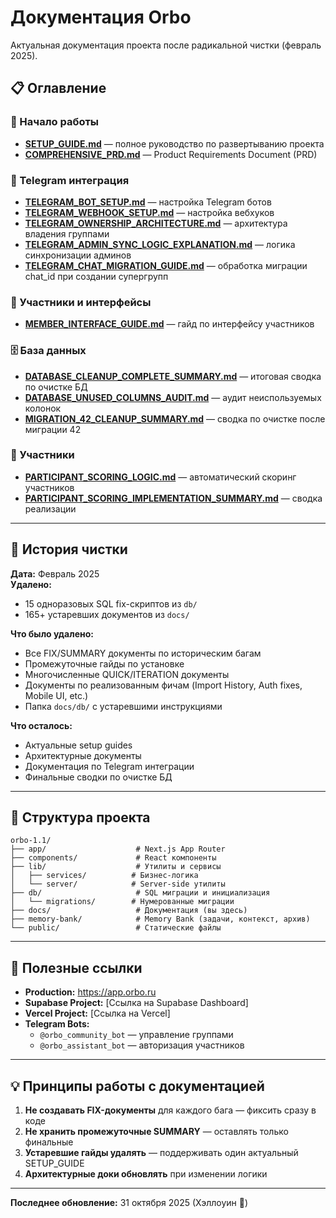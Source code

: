 # Документация Orbo

Актуальная документация проекта после радикальной чистки (февраль 2025).

## 📋 Оглавление

### 🚀 Начало работы
- **[SETUP_GUIDE.md](./SETUP_GUIDE.md)** — полное руководство по развертыванию проекта
- **[COMPREHENSIVE_PRD.md](./COMPREHENSIVE_PRD.md)** — Product Requirements Document (PRD)

### 🤖 Telegram интеграция
- **[TELEGRAM_BOT_SETUP.md](./TELEGRAM_BOT_SETUP.md)** — настройка Telegram ботов
- **[TELEGRAM_WEBHOOK_SETUP.md](./TELEGRAM_WEBHOOK_SETUP.md)** — настройка вебхуков
- **[TELEGRAM_OWNERSHIP_ARCHITECTURE.md](./TELEGRAM_OWNERSHIP_ARCHITECTURE.md)** — архитектура владения группами
- **[TELEGRAM_ADMIN_SYNC_LOGIC_EXPLANATION.md](./TELEGRAM_ADMIN_SYNC_LOGIC_EXPLANATION.md)** — логика синхронизации админов
- **[TELEGRAM_CHAT_MIGRATION_GUIDE.md](./TELEGRAM_CHAT_MIGRATION_GUIDE.md)** — обработка миграции chat_id при создании супергрупп

### 👥 Участники и интерфейсы
- **[MEMBER_INTERFACE_GUIDE.md](./MEMBER_INTERFACE_GUIDE.md)** — гайд по интерфейсу участников

### 🗄️ База данных
- **[DATABASE_CLEANUP_COMPLETE_SUMMARY.md](./DATABASE_CLEANUP_COMPLETE_SUMMARY.md)** — итоговая сводка по очистке БД
- **[DATABASE_UNUSED_COLUMNS_AUDIT.md](./DATABASE_UNUSED_COLUMNS_AUDIT.md)** — аудит неиспользуемых колонок
- **[MIGRATION_42_CLEANUP_SUMMARY.md](./MIGRATION_42_CLEANUP_SUMMARY.md)** — сводка по очистке после миграции 42

### 👥 Участники
- **[PARTICIPANT_SCORING_LOGIC.md](./PARTICIPANT_SCORING_LOGIC.md)** — автоматический скоринг участников
- **[PARTICIPANT_SCORING_IMPLEMENTATION_SUMMARY.md](./PARTICIPANT_SCORING_IMPLEMENTATION_SUMMARY.md)** — сводка реализации

---

## 🧹 История чистки

**Дата:** Февраль 2025  
**Удалено:** 
- 15 одноразовых SQL fix-скриптов из `db/`
- 165+ устаревших документов из `docs/`

**Что было удалено:**
- Все FIX/SUMMARY документы по историческим багам
- Промежуточные гайды по установке
- Многочисленные QUICK/ITERATION документы
- Документы по реализованным фичам (Import History, Auth fixes, Mobile UI, etc.)
- Папка `docs/db/` с устаревшими инструкциями

**Что осталось:**
- Актуальные setup guides
- Архитектурные документы
- Документация по Telegram интеграции
- Финальные сводки по очистке БД

---

## 📂 Структура проекта

```
orbo-1.1/
├── app/                    # Next.js App Router
├── components/             # React компоненты
├── lib/                    # Утилиты и сервисы
│   ├── services/          # Бизнес-логика
│   └── server/            # Server-side утилиты
├── db/                     # SQL миграции и инициализация
│   └── migrations/        # Нумерованные миграции
├── docs/                   # Документация (вы здесь)
├── memory-bank/            # Memory Bank (задачи, контекст, архив)
└── public/                 # Статические файлы
```

---

## 🔗 Полезные ссылки

- **Production:** https://app.orbo.ru
- **Supabase Project:** [Ссылка на Supabase Dashboard]
- **Vercel Project:** [Ссылка на Vercel]
- **Telegram Bots:**
  - `@orbo_community_bot` — управление группами
  - `@orbo_assistant_bot` — авторизация участников

---

## 💡 Принципы работы с документацией

1. **Не создавать FIX-документы** для каждого бага — фиксить сразу в коде
2. **Не хранить промежуточные SUMMARY** — оставлять только финальные
3. **Устаревшие гайды удалять** — поддерживать один актуальный SETUP_GUIDE
4. **Архитектурные доки обновлять** при изменении логики

---

**Последнее обновление:** 31 октября 2025 (Хэллоуин 🎃)

